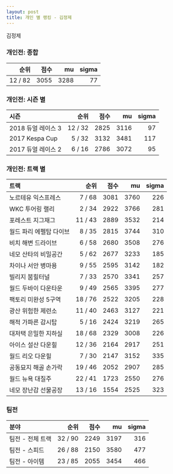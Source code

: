 ```yaml
---
layout: post
title: 개인 별 랭킹 - 김정제
---
```


김정제

### 개인전: 종합

| 순위 | 점수 | mu | sigma |
|---:|---:|---:|---:|
| 12 / 82 | 3055 | 3288 | 77 |

### 개인전: 시즌 별

| 시즌 | 순위 | 점수 | mu | sigma |
|:---|---:|---:|---:|---:|
| 2018 듀얼 레이스 3 | 12 / 32 | 2825 | 3116 | 97 |
| 2017 Kespa Cup | 5 / 32 | 3132 | 3481 | 117 |
| 2017 듀얼 레이스 2 | 6 / 16 | 2786 | 3072 | 95 |

### 개인전: 트랙 별

| 트랙 | 순위 | 점수 | mu | sigma |
|:---|---:|---:|---:|---:|
| 노르테유 익스프레스 | 7 / 68 | 3081 | 3760 | 226 |
| WKC 투어링 랠리 | 2 / 34 | 2922 | 3766 | 281 |
| 포레스트 지그재그 | 11 / 43 | 2889 | 3532 | 214 |
| 월드 파리 에펠탑 다이브 | 8 / 35 | 2815 | 3744 | 310 |
| 비치 해변 드라이브 | 6 / 58 | 2680 | 3508 | 276 |
| 네모 산타의 비밀공간 | 5 / 62 | 2677 | 3233 | 185 |
| 차이나 서안 병마용 | 9 / 55 | 2595 | 3142 | 182 |
| 빌리지 붐힐터널 | 7 / 33 | 2570 | 3341 | 257 |
| 월드 두바이 다운타운 | 9 / 49 | 2565 | 3395 | 277 |
| 팩토리 미완성 5구역 | 18 / 76 | 2522 | 3205 | 228 |
| 광산 위험한 제련소 | 11 / 40 | 2463 | 3127 | 221 |
| 해적 가파른 감시탑 | 5 / 16 | 2424 | 3219 | 265 |
| 대저택 은밀한 지하실 | 18 / 68 | 2329 | 3008 | 226 |
| 아이스 설산 다운힐 | 12 / 36 | 2164 | 2917 | 251 |
| 월드 리오 다운힐 | 7 / 30 | 2147 | 3152 | 335 |
| 공동묘지 해골 손가락 | 19 / 46 | 2052 | 2907 | 285 |
| 월드 뉴욕 대질주 | 22 / 41 | 1723 | 2550 | 276 |
| 네모 장난감 선물공장 | 13 / 16 | 1554 | 2525 | 323 |

### 팀전

| 분야 | 순위 | 점수 | mu | sigma |
|:---|---:|---:|---:|---:|
| 팀전 - 전체 트랙 | 32 / 90 | 2249 | 3197 | 316 |
| 팀전 - 스피드 | 26 / 88 | 2150 | 3580 | 477 |
| 팀전 - 아이템 | 23 / 85 | 2055 | 3454 | 466 |
